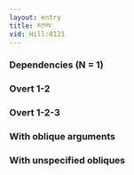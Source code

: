 ```yaml
---
layout: entry
title: མཁས་
vid: Hill:0121
---
```

### Dependencies (N = 1)


### Overt 1-2


### Overt 1-2-3


### With oblique arguments


### With unspecified obliques
